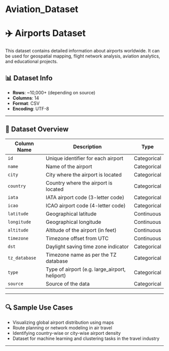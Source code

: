 # Aviation_Dataset
# ✈️ Airports Dataset

This dataset contains detailed information about airports worldwide. It can be used for geospatial mapping, flight network analysis, aviation analytics, and educational projects.

## 📊 Dataset Info

- **Rows**: ~10,000+ (depending on source)
- **Columns**: 14
- **Format**: CSV
- **Encoding**: UTF-8

---

## 📁 Dataset Overview

| Column Name       | Description                                     | Type         |
|-------------------|-------------------------------------------------|--------------|
| `id`              | Unique identifier for each airport              | Categorical  |
| `name`            | Name of the airport                             | Categorical  |
| `city`            | City where the airport is located               | Categorical  |
| `country`         | Country where the airport is located            | Categorical  |
| `iata`            | IATA airport code (3-letter code)               | Categorical  |
| `icao`            | ICAO airport code (4-letter code)               | Categorical  |
| `latitude`        | Geographical latitude                           | Continuous   |
| `longitude`       | Geographical longitude                          | Continuous   |
| `altitude`        | Altitude of the airport (in feet)               | Continuous   |
| `timezone`        | Timezone offset from UTC                        | Continuous   |
| `dst`             | Daylight saving time zone indicator             | Categorical  |
| `tz_database`     | Timezone name as per the TZ database            | Categorical  |
| `type`            | Type of airport (e.g. large_airport, heliport)  | Categorical  |
| `source`          | Source of the data                              | Categorical  |


---

## 🔍 Sample Use Cases

- Visualizing global airport distribution using maps
- Route planning or network modeling in air travel
- Identifying country-wise or city-wise airport density
- Dataset for machine learning and clustering tasks in the travel industry

---


